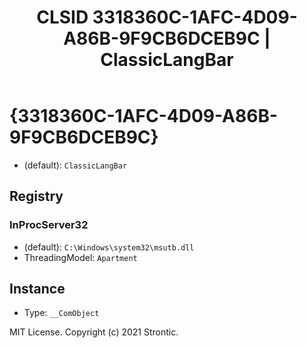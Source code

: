 ﻿---
title: "CLSID 3318360C-1AFC-4D09-A86B-9F9CB6DCEB9C | ClassicLangBar"
excerpt: What is COM-Object CLSID 3318360C-1AFC-4D09-A86B-9F9CB6DCEB9C?
---

# {3318360C-1AFC-4D09-A86B-9F9CB6DCEB9C}

* (default): `ClassicLangBar`

## Registry


### InProcServer32

* (default): `C:\Windows\system32\msutb.dll`
* ThreadingModel: `Apartment`

## Instance

* Type: `__ComObject`

MIT License. Copyright (c) 2021 Strontic.


